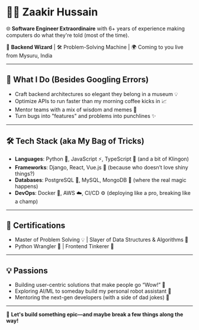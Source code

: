 # 👨‍💻 Zaakir Hussain  
🌐 **Software Engineer Extraordinaire** with 6+ years of experience making computers do what they're told (most of the time).  

🚀 **Backend Wizard** | 🛠️ Problem-Solving Machine | 🌍 Coming to you live from Mysuru, India  

---

## 🎯 **What I Do (Besides Googling Errors)**  
- Craft backend architectures so elegant they belong in a museum 💡  
- Optimize APIs to run faster than my morning coffee kicks in 📈  
- Mentor teams with a mix of wisdom and memes 🚀  
- Turn bugs into "features" and problems into punchlines ✨  

---

## 🛠️ **Tech Stack (aka My Bag of Tricks)**  
- **Languages**: Python 🐍, JavaScript ⚡, TypeScript 💎 (and a bit of Klingon)  
- **Frameworks**: Django, React, Vue.js 🌟 (because who doesn’t love shiny things?)  
- **Databases**: PostgreSQL 🐘, MySQL, MongoDB 🍃 (where the real magic happens)  
- **DevOps**: Docker 🐳, AWS ☁️, CI/CD ⚙️ (deploying like a pro, breaking like a champ)  

---

## 📜 **Certifications**  
- Master of Problem Solving 💡 | Slayer of Data Structures & Algorithms 🧩  
- Python Wrangler 🐍 | Frontend Tinkerer 🎨  

---

## 💡 **Passions**  
- Building user-centric solutions that make people go “Wow!” 🎯  
- Exploring AI/ML to someday build my personal robot assistant 🤖  
- Mentoring the next-gen developers (with a side of dad jokes) 🌱  

---

🌟 **Let's build something epic—and maybe break a few things along the way!**
